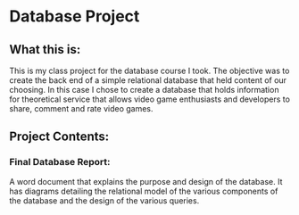 
# Database Project
## What this is:
This is my class project for the database course I took. The objective was to create the back end of a simple relational database that held 
content of our choosing. In this case I chose to create a database that holds information for theoretical service that allows video game
enthusiasts and developers to share, comment and rate video games. 
## Project Contents:

### Final Database Report:
A word document that explains the purpose and design of the database.  It has diagrams detailing the relational model of the various components of the database and the design of the various queries. 

